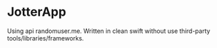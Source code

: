 #  JotterApp
Using api randomuser.me.
Written in clean swift without use third-party tools/libraries/frameworks.